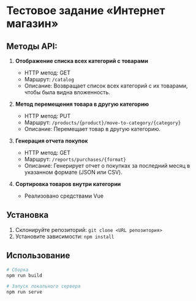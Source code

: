 # Тестовое задание «Интернет магазин»

##  Методы API:

1. **Отображение списка всех категорий с товарами**
    - HTTP метод: GET
    - Маршрут: `/catalog`
    - Описание: Возвращает список всех категорий с их товарами, чтобы была видна вложенность.
  
2. **Метод перемещения товара в другую категорию**
    - HTTP метод: PUT
    - Маршрут: `/products/{product}/move-to-category/{category}`
    - Описание: Перемещает товар в другую категорию.

3. **Генерация отчета покупок**
    - HTTP метод: GET
    - Маршрут: `/reports/purchases/{format}`
    - Описание: Генерирует отчет о покупках за последний месяц в указанном формате (JSON или CSV).
  
4. **Сортировка товаров внутри категории**
    - Реализовано средствами Vue

## Установка

1. Склонируйте репозиторий: `git clone <URL репозитория>`
2. Установите зависимости: `npm install`

## Использование

```bash
# Сборка
npm run build

# Запуск локального сервера
npm run serve
